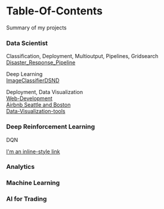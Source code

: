# Table-Of-Contents
Summary of my projects  


### Data Scientist  

Classification, Deployment, Multioutput, Pipelines, Gridsearch  
[Disaster_Response_Pipeline](https://github.com/wiflore/Disaster_Response_Pipeline)  

Deep Learning   
[ImageClassifierDSND](https://github.com/wiflore/ImageClassifierDSND)  

Deployment, Data Visualization  
[Web-Development](https://github.com/wiflore/Web-Development)  
[Airbnb Seattle and Boston](https://github.com/wiflore/Blog-stories/tree/master/Airbnb%20Seattle%20and%20Boston)  
[Data-Visualization-tools](https://github.com/wiflore/Data-Visualization-tools)  




### Deep Reinforcement Learning  
DQN  

[I'm an inline-style link](https://www.google.com)  



### Analytics  

### Machine Learning  

### AI for Trading   
